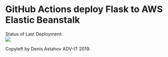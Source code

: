 # GitHub Actions deploy Flask to AWS Elastic Beanstalk




Status of Last Deployment:<br>
<img src="https://github.com/di-ma-git/github-actions-part-2-cicd-to-aws/workflows/CI-CD-Pipeline-to-AWS-ElasticBeastalk/badge.svg?branch=master"><br>


Copyleft by Denis Astahov ADV-IT 2019.
